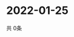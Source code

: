 # 2022-01-25
  共 0条

  <!-- BEGIN -->
  <!-- 最后更新时间Tue Jan 25 2022 17:09:28 GMT+0000 (Coordinated Universal Time) -->
  
  <!-- END -->
  
  